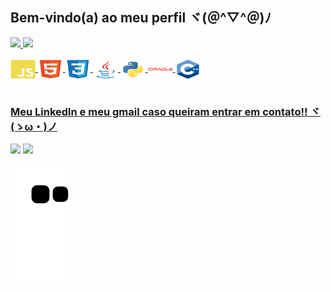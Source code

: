 ## Bem-vindo(a) ao meu perfil ヾ(＠^▽^＠)ﾉ

<div>
	<a href="https://github.com/Adria-developerjunior">
	<img height="180cm" src="https://github-readme-stats.vercel.app/api?username=Adria-developerjunior&show_icons=true&theme=radical&include_all_commits=true&count_private=true"/>
	<img height="180cm" src="https://github-readme-stats.vercel.app/api/top-langs/?username=Adria-developerjunior&layout=compact&langs_count=6&theme=radical"/>
	</div>

<div style="display: inline_block"><br>
	<img align="center" alt="Js" height="30" width="40" src="https://raw.githubusercontent.com/devicons/devicon/master/icons/javascript/javascript-plain.svg">
	<img align="center" alt="HTML" height="30" width="40" src="https://raw.githubusercontent.com/devicons/devicon/master/icons/html5/html5-original.svg">
	<img align="center" alt="CSS" height="30" width="40" src="https://raw.githubusercontent.com/devicons/devicon/master/icons/css3/css3-original.svg">
	<img align="center" alt="Java" height="30" width="40" src="https://raw.githubusercontent.com/devicons/devicon/master/icons/java/java-original.svg">
	<img align="center" alt="Python" height="30" width="40" src="https://raw.githubusercontent.com/devicons/devicon/master/icons/python/python-original.svg">
	<img align="center" alt="Oracle" height="30" width="40" src="https://raw.githubusercontent.com/devicons/devicon/master/icons/oracle/oracle-original.svg">
	<img align="center" alt="C++" height="30" width="40" src="https://raw.githubusercontent.com/devicons/devicon/master/icons/cplusplus/cplusplus-original.svg">
</div>

<br>

### Meu Linkedln e meu gmail caso queiram entrar em contato!! ヾ(ゝω・)ノ

<div>
	<a href="https://www.linkedin.com/in/adria-vit%C3%B3ria-669a8725b/" target="_blank"><img src="https://img.shields.io/badge/-Linkedln-%230077B5?style=for-the-badge&logo=linkedin&logoColor=white" target="_blank"></a>
	<a href="mailto:adriareal48@gmail.com"><img src="https://img.shields.io/badge/-Gmail-%23333?style=for-the-badge&logoColor=white" target="_blank"></a>

<br>

![Snake animation](https://github.com/Adria-developerjunior/Adria-developerjunior/blob/output/github-contribution-grid-snake.svg)

</div>
